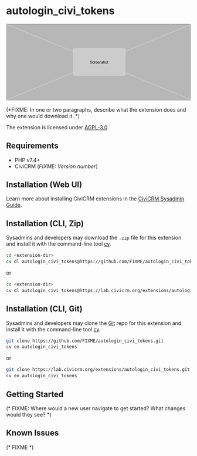 # autologin_civi_tokens

![Screenshot](/images/screenshot.png)

(*FIXME: In one or two paragraphs, describe what the extension does and why one would download it. *)

The extension is licensed under [AGPL-3.0](LICENSE.txt).

## Requirements

* PHP v7.4+
* CiviCRM (*FIXME: Version number*)

## Installation (Web UI)

Learn more about installing CiviCRM extensions in the [CiviCRM Sysadmin Guide](https://docs.civicrm.org/sysadmin/en/latest/customize/extensions/).

## Installation (CLI, Zip)

Sysadmins and developers may download the `.zip` file for this extension and
install it with the command-line tool [cv](https://github.com/civicrm/cv).

```bash
cd <extension-dir>
cv dl autologin_civi_tokens@https://github.com/FIXME/autologin_civi_tokens/archive/master.zip
```
or
```bash
cd <extension-dir>
cv dl autologin_civi_tokens@https://lab.civicrm.org/extensions/autologin_civi_tokens/-/archive/main/autologin_civi_tokens-main.zip
```

## Installation (CLI, Git)

Sysadmins and developers may clone the [Git](https://en.wikipedia.org/wiki/Git) repo for this extension and
install it with the command-line tool [cv](https://github.com/civicrm/cv).

```bash
git clone https://github.com/FIXME/autologin_civi_tokens.git
cv en autologin_civi_tokens
```
or
```bash
git clone https://lab.civicrm.org/extensions/autologin_civi_tokens.git
cv en autologin_civi_tokens
```

## Getting Started

(* FIXME: Where would a new user navigate to get started? What changes would they see? *)

## Known Issues

(* FIXME *)
